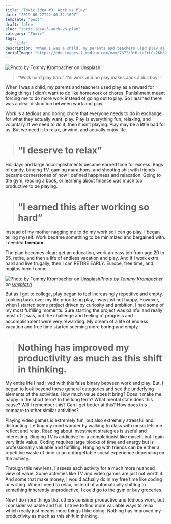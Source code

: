 ```yaml
---
title: "Toxic Idea #3: Work vs Play"
date: "2019-06-27T22:40:32.169Z"
template: "post"
draft: false
slug: "toxic-idea-3-work-vs-play"
category: "Toxic"
tags:
  - "Life"
description: "When I was a child, my parents and teachers used play as a reward for doing things I didn’t want to do like homework or chores. Punishment meant forcing me to do more work instead of going out to play. So I learned there was a clear distinction between work and play."
socialImage: "https://cdn-images-1.medium.com/max/7672/0*U-iaErLCs2Kh8ZGs"
---
```


![Photo by [Tommy Krombacher](https://unsplash.com/@ftm3000?utm_source=medium&utm_medium=referral) on [Unsplash](https://unsplash.com?utm_source=medium&utm_medium=referral)](https://cdn-images-1.medium.com/max/7672/0*U-iaErLCs2Kh8ZGs)

> “Work hard play hard”
> “All work and no play makes Jack a dull boy””

When I was a child, my parents and teachers used play as a reward for doing things I didn’t want to do like homework or chores. Punishment meant forcing me to do more work instead of going out to play. So I learned there was a clear distinction between work and play.

Work is a tedious and boring chore that everyone needs to do in exchange for what they actually want: play. Play is everything fun, relaxing, and voluntary. If we need to do it, then it isn’t playing. Play may be a little bad for us. But we need it to relax, unwind, and actually enjoy life.

> # “I deserve to relax”

Holidays and large accomplishments became earned time for excess. Bags of candy, binging TV, gaming marathons, and shooting shit with friends became cornerstones of how I defined happiness and relaxation. Going to the gym, reading a book, or learning about finance was much too productive to be playing.

> # “I earned this after working so hard”

Instead of my mother nagging me to do my work so I can go play, I began telling myself. Work became something to be minimized and bargained with. I needed **freedom.**

The plan becomes clear: get an education, work an easy job from age 20 to 65, retire, and then a life of endless vacation and play. And if I work extra hard and live frugally, then I can RETIRE EARLY. Europe, free time, and mojitos here I come.

![Photo by [Tommy Krombacher](https://unsplash.com/@ftm3000?utm_source=medium&utm_medium=referral) on [Unsplash](https://unsplash.com?utm_source=medium&utm_medium=referral)](https://cdn-images-1.medium.com/max/7672/0*U-iaErLCs2Kh8ZGs)_Photo by [Tommy Krombacher](https://unsplash.com/@ftm3000?utm_source=medium&utm_medium=referral) on [Unsplash](https://unsplash.com?utm_source=medium&utm_medium=referral)_

But as I got to college, play began to feel increasingly repetitive and empty. Looking back over my life prioritizing play, I was just not happy. However, when I started some project driven by curiosity and ambition, I had some of my most fulfilling moments. Sure starting the project was painful and really most of it was, but the challenge and feeling of progress and accomplishment were very rewarding. My dream of a life of endless vacation and free time started seeming more boring and empty.

> # Nothing has improved my productivity as much as this shift in thinking.

My entire life I had lived with this false binary between work and play. But, I began to look beyond these general categories and see the underlying elements of the activities. How much value does it bring? Does it make me happy in the short term? In the long term? What mental state does this cause? Will I remember this? Can I get better at this? How does this compare to other similar activities?

Playing video games is extremely fun, but also extremely stressful and distracting. Letting my mind wander by walking to class with music lets me reflect and relax. Reading about investment strategies is useful and interesting. Binging TV is addictive for a completionist like myself, but I gain very little value. Coding requires large blocks of time and energy but is professionally valuable and fulfilling. Hanging with friends can be either a repetitive waste of time or an unforgettable social experience depending on the activity.

Through this new lens, I assess each activity for a much more nuanced view of value. Some activities like TV and video games are just not worth it. And some that make money, I would actually do in my free time like coding or writing. When I need to relax, instead of automatically shifting to something inherently unproductive, I could go to the gym or buy groceries.

Now I do more things that others consider productive and tedious work, but I consider valuable and fun. I strive to find more valuable ways to relax which really just means more things I like doing. Nothing has improved my productivity as much as this shift in thinking.
